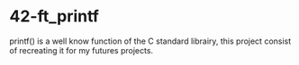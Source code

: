 # 42-ft_printf
printf() is a well know function of the C standard librairy, this project consist of recreating it for my futures projects.
